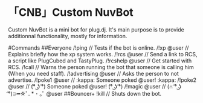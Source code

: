 # 「CNB」Custom NuvBot
Custom NuvBot is a mini bot for plug.dj. It's main purpose is to provide additionnal functionality, mostly for information.

#Commands
##Everyone
/!ping // Tests if the bot is online.
/!xp @user // Explains briefly how the xp system works.
/!rcs @user // Send a link to RCS, a script like PlugCubed and TastyPlug.
/!rcshelp @user // Get started with RCS.
/!call // Warns the person running the bot that someone is calling him (When you need staff).
/!advertising @user // Asks the person to not advertise.
/!poke1 @user // :kappa: Someone poked @user! :kappa:
/!poke2 @user // (͡° ͜ʖ ͡°) Someone poked @user! (͡° ͜ʖ ͡°) 
/!magic @user // (∩ ͡° ͜ʖ ͡°)⊃━☆ﾟ. * ･ ｡ﾟ @user
##Bouncer+
!kill // Shuts down the bot.
